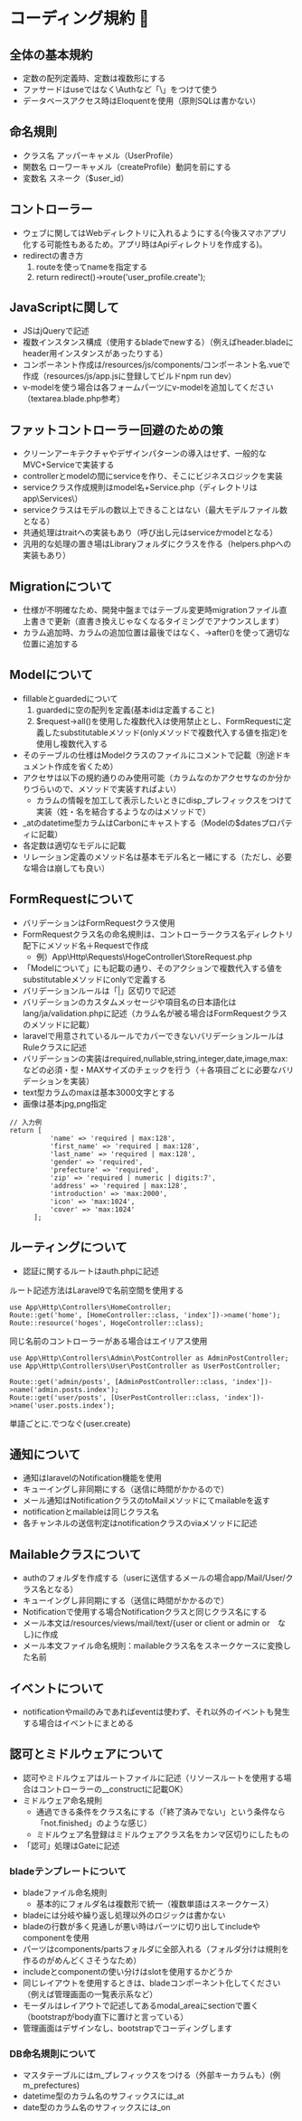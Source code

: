 # コーディング規約 📝

## 全体の基本規約

- 定数の配列定義時、定数は複数形にする
- ファサードはuseではなく\Authなど「\」をつけて使う
- データベースアクセス時はEloquentを使用（原則SQLは書かない）

## 命名規則
- クラス名  アッパーキャメル（UserProfile）
- 関数名    ローワーキャメル（createProfile）動詞を前にする
- 変数名    スネーク（$user_id）

## コントローラー
- ウェブに関してはWebディレクトリに入れるようにする(今後スマホアプリ化する可能性もあるため。アプリ時はApiディレクトリを作成する)。
- redirectの書き方
  1. routeを使ってnameを指定する
  1. return redirect()->route('user_profile.create');


## JavaScriptに関して

- JSはjQueryで記述
- 複数インスタンス構成（使用するbladeでnewする）（例えばheader.bladeにheader用インスタンスがあったりする）
- コンポーネント作成は/resources/js/components/コンポーネント名.vueで作成（resources/js/app.jsに登録してビルドnpm run dev）
- v-modelを使う場合は各フォームパーツにv-modelを追加してください（textarea.blade.php参考）

## ファットコントローラー回避のための策

- クリーンアーキテクチャやデザインパターンの導入はせず、一般的なMVC+Serviceで実装する
- controllerとmodelの間にserviceを作り、そこにビジネスロジックを実装
- serviceクラス作成規則はmodel名+Service.php（ディレクトリはapp\Services\）
- serviceクラスはモデルの数以上できることはない（最大モデルファイル数となる）
- 共通処理はtraitへの実装もあり（呼び出し元はserviceかmodelとなる）
- 汎用的な処理の置き場はLibraryフォルダにクラスを作る（helpers.phpへの実装もあり）

## Migrationについて

- 仕様が不明確なため、開発中盤まではテーブル変更時migrationファイル直上書きで更新（直書き換えじゃなくなるタイミングでアナウンスします）
- カラム追加時、カラムの追加位置は最後ではなく、->after()を使って適切な位置に追加する


## Modelについて

- fillableとguardedについて
  1. guardedに空の配列を定義(基本idは定義すること)
  1. $request->all()を使用した複数代入は使用禁止とし、FormRequestに定義したsubstitutableメソッド(onlyメソッドで複数代入する値を指定)を使用し複数代入する
- そのテーブルの仕様はModelクラスのファイルにコメントで記載（別途ドキュメント作成を省くため）
- アクセサは以下の規約通りのみ使用可能（カラムなのかアクセサなのか分かりづらいので、メソッドで実装すればよい）
  - カラムの情報を加工して表示したいときにdisp_プレフィックスをつけて実装（姓・名を結合するようなのはメソッドで）
- _atのdatetime型カラムはCarbonにキャストする（Modelの$datesプロパティに記載）
- 各定数は適切なモデルに記載
- リレーション定義のメソッド名は基本モデル名と一緒にする（ただし、必要な場合は崩しても良い）

## FormRequestについて

- バリデーションはFormRequestクラス使用
- FormRequestクラス名の命名規則は、コントローラークラス名ディレクトリ配下にメソッド名＋Requestで作成
  - 例）App\Http\Requests\HogeController\StoreRequest.php
- 「Modelについて」にも記載の通り、そのアクションで複数代入する値をsubstitutableメソッドにonlyで定義する
- バリデーションルールは「|」区切りで記述
- バリデーションのカスタムメッセージや項目名の日本語化はlang/ja/validation.phpに記述（カラム名が被る場合はFormRequestクラスのメソッドに記載）
- laravelで用意されているルールでカバーできないバリデーションルールはRuleクラスに記述
- バリデーションの実装はrequired,nullable,string,integer,date,image,max:などの必須・型・MAXサイズのチェックを行う（＋各項目ごとに必要なバリデーションを実装）
- text型カラムのmaxは基本3000文字とする
- 画像は基本jpg,png指定
```
// 入力例
return [
          'name' => 'required | max:128',
          'first_name' => 'required | max:128',
          'last_name' => 'required | max:128',
          'gender' => 'required',
          'prefecture' => 'required',
          'zip' => 'required | numeric | digits:7',
          'address' => 'required | max:128',
          'introduction' => 'max:2000',
          'icon' => 'max:1024',
          'cover' => 'max:1024'
      ];
```

## ルーティングについて
 - 認証に関するルートはauth.phpに記述

ルート記述方法はLaravel9で名前空間を使用する

```
use App\Http\Controllers\HomeController;
Route::get('home', [HomeController::class, 'index'])->name('home');
Route::resource('hoges', HogeController::class);
```

同じ名前のコントローラーがある場合はエイリアス使用

```
use App\Http\Controllers\Admin\PostController as AdminPostController;
use App\Http\Controllers\User\PostController as UserPostController;

Route::get('admin/posts', [AdminPostController::class, 'index'])->name('admin.posts.index');
Route::get('user/posts', [UserPostController::class, 'index'])->name('user.posts.index');
```

単語ごとに.でつなぐ(user.create)

## 通知について

- 通知はlaravelのNotification機能を使用
- キューイングし非同期にする（送信に時間がかかるので）
- メール通知はNotificationクラスのtoMailメソッドにてmailableを返す
- notificationとmailableは同じクラス名
- 各チャンネルの送信判定はnotificationクラスのviaメソッドに記述

## Mailableクラスについて

- authのフォルダを作成する（userに送信するメールの場合app/Mail/User/クラス名となる）
- キューイングし非同期にする（送信に時間がかかるので）
- Notificationで使用する場合Notificationクラスと同じクラス名にする
- メール本文は/resources/views/mail/text/{user or client or admin or　なし}に作成
- メール本文ファイル命名規則：mailableクラス名をスネークケースに変換した名前

## イベントについて
- notificationやmailのみであればeventは使わず、それ以外のイベントも発生する場合はイベントにまとめる

## 認可とミドルウェアについて

- 認可やミドルウェアはルートファイルに記述（リソースルートを使用する場合はコントローラーの__constructに記載OK）
- ミドルウェア命名規則
  - 通過できる条件をクラス名にする（「終了済みでない」という条件なら「not.finished」のような感じ）
  - ミドルウェア名登録はミドルウェアクラス名をカンマ区切りにしたもの
- 「認可」処理はGateに記述

<!-- ## viewについて
 - ディレクトリーの命名規則 -->

### bladeテンプレートについて

- bladeファイル命名規則
  - 基本的にフォルダ名は複数形で統一（複数単語はスネークケース）
- bladeには分岐や繰り返し処理以外のロジックは書かない
- bladeの行数が多く見通しが悪い時はパーツに切り出してincludeやcomponentを使用
- パーツはcomponents/partsフォルダに全部入れる（フォルダ分けは規則を作るのがめんどくさそうなため）
- includeとcomponentの使い分けはslotを使用するかどうか
- 同じレイアウトを使用するときは、bladeコンポーネント化してください（例えば管理画面の一覧表示系など）
- モーダルはレイアウトで記述してあるmodal_areaにsectionで置く（bootstrapがbody直下に置けと言っている）
- 管理画面はデザインなし、bootstrapでコーディングします

### DB命名規則について

- マスタテーブルにはm_プレフィックスをつける（外部キーカラムも）(例m_prefectures)
- datetime型のカラム名のサフィックスには_at
- date型のカラム名のサフィックスには_on

